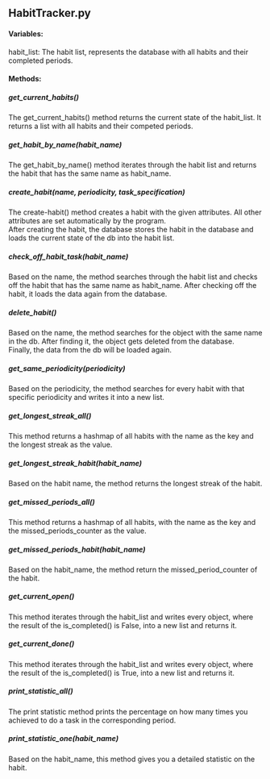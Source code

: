 ## HabitTracker.py


#### Variables:

habit_list: The habit list, represents the database with all habits and their completed periods.
#### Methods:

##### get_current_habits()
The get_current_habits() method returns the current state of the habit_list. It returns a list with all habits and their competed periods. 

##### get_habit_by_name(habit_name)
The get_habit_by_name() method iterates through the habit list and returns the habit that has the same name as habit_name.

##### create_habit(name, periodicity, task_specification)
The create-habit() method creates a habit with the given attributes. All other attributes are set automatically by the program. <br> 
After creating the habit, the database stores the habit in the database and loads the current state of the db into the habit list.

##### check_off_habit_task(habit_name)
Based on the name, the method searches through the habit list and checks off the habit that has the same name as habit_name.
After checking  off the habit, it loads the data again from the database. 

##### delete_habit()
Based on the name, the method searches for the object with the same name in the db. After finding it, the object gets deleted from the database.<br>
Finally, the data from the db will be loaded again. 

##### get_same_periodicity(periodicity)
Based on the periodicity, the method searches for every habit with that specific periodicity and writes it into a new list.

##### get_longest_streak_all()
This method returns a hashmap of all habits with the name as the key and the longest streak as the value.

##### get_longest_streak_habit(habit_name)
Based on the habit name, the method returns the longest streak of the habit. 

##### get_missed_periods_all()
This method returns a hashmap of all habits, with the name as the key and the missed_periods_counter as the value.

##### get_missed_periods_habit(habit_name)
Based on the habit_name, the method return the missed_period_counter of the habit. 

##### get_current_open()
This method iterates through the habit_list and writes every object, where the result of the is_completed() is False, into a new list and returns it.

##### get_current_done()
This method iterates through the habit_list and writes every object, where the result of the is_completed() is True, into a new list and returns it.

##### print_statistic_all()
The print statistic method prints the percentage on how many times you achieved to do a task in the corresponding period. 

##### print_statistic_one(habit_name)
Based on the habit_name, this method gives you a detailed statistic on the habit.